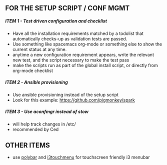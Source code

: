 ## FOR THE SETUP SCRIPT / CONF MGMT
##### ITEM 1 - Test driven configuration and checklist
- Have all the installation requirements matched by a todolist that automatically checks-up as validation tests are passed.
- Use something like spacemacs org-mode or something else to show the current status at any time.
- anytime a new configuration requirement appears, write the relevant new test, and the script necessary to make the test pass
- make the scripts run as part of the global install script, or directly from org-mode checklist
##### ITEM 2 - Ansible provisioning
- Use ansible provisioning instead of the setup script
- Look for this example: https://github.com/pigmonkey/spark
##### ITEM 3 - Use aconfmgr instead of stow
- will help track changes in /etc/
- recommended by Ced

## OTHER ITEMS
- use [polybar](https://github.com/polybar/polybar) and [i3touchmenu](https://github.com/ssmolkin1/i3touchmenu/) for touchscreen friendly i3 menubar

